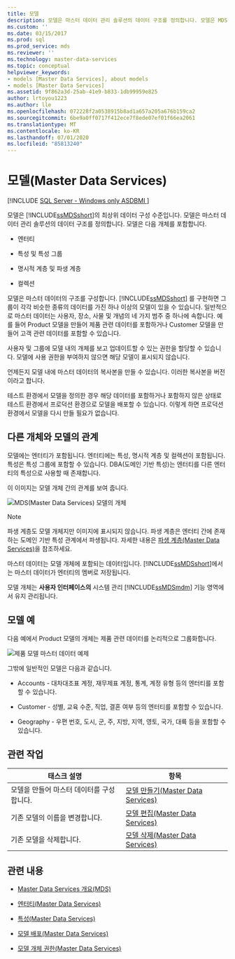 ```yaml
---
title: 모델
description: 모델은 마스터 데이터 관리 솔루션의 데이터 구조를 정의합니다. 모델은 MDS(Master Data Services)에서 가장 높은 수준의 데이터 구성입니다.
ms.custom: ''
ms.date: 03/15/2017
ms.prod: sql
ms.prod_service: mds
ms.reviewer: ''
ms.technology: master-data-services
ms.topic: conceptual
helpviewer_keywords:
- models [Master Data Services], about models
- models [Master Data Services]
ms.assetid: 9f862a3d-25ab-41e9-b833-1db99959e825
author: lrtoyou1223
ms.author: lle
ms.openlocfilehash: 072228f2a0538915b8ad1a657a205a676b159ca2
ms.sourcegitcommit: 6be9a0ff0717f412ece7f8ede07ef01f66ea2061
ms.translationtype: MT
ms.contentlocale: ko-KR
ms.lasthandoff: 07/01/2020
ms.locfileid: "85813240"
---
```

# <a name="models-master-data-services"></a>모델(Master Data Services)

[!INCLUDE [SQL Server - Windows only ASDBMI  ](../includes/applies-to-version/sql-windows-only-asdbmi.md)]

  모델은 [!INCLUDE[ssMDSshort](../includes/ssmdsshort-md.md)]의 최상위 데이터 구성 수준입니다. 모델은 마스터 데이터 관리 솔루션의 데이터 구조를 정의합니다. 모델은 다음 개체를 포함합니다.  
  
-   엔터티  
  
-   특성 및 특성 그룹  
  
-   명시적 계층 및 파생 계층  
  
-   컬렉션  
  
 모델은 마스터 데이터의 구조를 구성합니다. [!INCLUDE[ssMDSshort](../includes/ssmdsshort-md.md)] 를 구현하면 그룹이 각각 비슷한 종류의 데이터를 가진 하나 이상의 모델이 있을 수 있습니다. 일반적으로 마스터 데이터는 사용자, 장소, 사물 및 개념의 네 가지 범주 중 하나에 속합니다. 예를 들어 Product 모델을 만들어 제품 관련 데이터를 포함하거나 Customer 모델을 만들어 고객 관련 데이터를 포함할 수 있습니다.  
  
 사용자 및 그룹에 모델 내의 개체를 보고 업데이트할 수 있는 권한을 할당할 수 있습니다. 모델에 사용 권한을 부여하지 않으면 해당 모델이 표시되지 않습니다.  
  
 언제든지 모델 내에 마스터 데이터의 복사본을 만들 수 있습니다. 이러한 복사본을 버전이라고 합니다.  
  
 테스트 환경에서 모델을 정의한 경우 해당 데이터를 포함하거나 포함하지 않은 상태로 테스트 환경에서 프로덕션 환경으로 모델을 배포할 수 있습니다. 이렇게 하면 프로덕션 환경에서 모델을 다시 만들 필요가 없습니다.  
  
## <a name="how-models-relate-to-other-objects"></a>다른 개체와 모델의 관계  
 모델에는 엔터티가 포함됩니다. 엔터티에는 특성, 명시적 계층 및 컬렉션이 포함됩니다. 특성은 특성 그룹에 포함할 수 있습니다. DBA(도메인 기반 특성)는 엔터티를 다른 엔터티의 특성으로 사용할 때 존재합니다.  
  
 이 이미지는 모델 개체 간의 관계를 보여 줍니다.  
  
 ![MDS(Master Data Services) 모델의 개체](../master-data-services/media/mds-conc-model-circles.gif "MDS(Master Data Services) 모델의 개체")  
  
> [!NOTE]  
>  파생 계층도 모델 개체지만 이미지에 표시되지 않습니다. 파생 계층은 엔터티 간에 존재하는 도메인 기반 특성 관계에서 파생됩니다. 자세한 내용은 [파생 계층&#40;Master Data Services&#41;](../master-data-services/derived-hierarchies-master-data-services.md)을 참조하세요.  
  
 마스터 데이터는 모델 개체에 포함되는 데이터입니다. [!INCLUDE[ssMDSshort](../includes/ssmdsshort-md.md)]에서는 마스터 데이터가 엔터티의 멤버로 저장됩니다.  
  
 모델 개체는 **사용자 인터페이스의** 시스템 관리 [!INCLUDE[ssMDSmdm](../includes/ssmdsmdm-md.md)] 기능 영역에서 유지 관리됩니다.  
  
## <a name="model-example"></a>모델 예  
 다음 예에서 Product 모델의 개체는 제품 관련 데이터를 논리적으로 그룹화합니다.  
  
 ![제품 모델 마스터 데이터 예제](../master-data-services/media/mds-conc-model.gif "제품 모델 마스터 데이터 예제")  
  
 그밖에 일반적인 모델은 다음과 같습니다.  
  
-   Accounts - 대차대조표 계정, 재무제표 계정, 통계, 계정 유형 등의 엔터티를 포함할 수 있습니다.  
  
-   Customer - 성별, 교육 수준, 직업, 결혼 여부 등의 엔터티를 포함할 수 있습니다.  
  
-   Geography - 우편 번호, 도시, 군, 주, 지방, 지역, 영토, 국가, 대륙 등을 포함할 수 있습니다.  
  
## <a name="related-tasks"></a>관련 작업  
  
|태스크 설명|항목|  
|----------------------|-----------|  
|모델을 만들어 마스터 데이터를 구성합니다.|[모델 만들기&#40;Master Data Services&#41;](../master-data-services/create-a-model-master-data-services.md)|  
|기존 모델의 이름을 변경합니다.|[모델 편집&#40;Master Data Services&#41;](../master-data-services/edit-model-master-data-services.md)|  
|기존 모델을 삭제합니다.|[모델 삭제&#40;Master Data Services&#41;](../master-data-services/delete-a-model-master-data-services.md)|  
  
## <a name="related-content"></a>관련 내용  
  
-   [Master Data Services 개요&#40;MDS&#41;](../master-data-services/master-data-services-overview-mds.md)  
  
-   [엔터티&#40;Master Data Services&#41;](../master-data-services/entities-master-data-services.md)  
  
-   [특성&#40;Master Data Services&#41;](../master-data-services/attributes-master-data-services.md)  
  
-   [모델 배포&#40;Master Data Services&#41;](../master-data-services/deploying-models-master-data-services.md)  
  
-   [모델 개체 권한&#40;Master Data Services&#41;](../master-data-services/model-object-permissions-master-data-services.md)  
  
  
